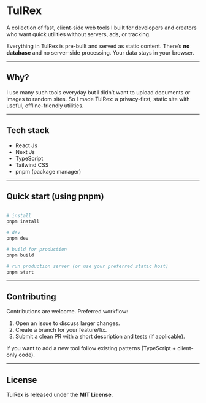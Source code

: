 # TulRex

A collection of fast, client-side web tools I built for developers and creators who want quick utilities without servers, ads, or tracking.

Everything in TulRex is pre-built and served as static content. There’s **no database** and no server-side processing. Your data stays in your browser.

---

## Why?

I use many such tools everyday but I didn’t want to upload documents or images to random sites. So I made TulRex: a privacy-first, static site with useful, offline-friendly utilities.

---

## Tech stack

- React Js
- Next Js
- TypeScript
- Tailwind CSS
- pnpm (package manager)

---

## Quick start (using pnpm)

```bash

# install
pnpm install

# dev
pnpm dev

# build for production
pnpm build

# run production server (or use your preferred static host)
pnpm start
```

---

## Contributing

Contributions are welcome. Preferred workflow:

1. Open an issue to discuss larger changes.
2. Create a branch for your feature/fix.
3. Submit a clean PR with a short description and tests (if applicable).

If you want to add a new tool follow existing patterns (TypeScript + client-only code).

---

## License

TulRex is released under the **MIT License**.

